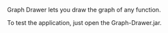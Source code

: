 Graph Drawer lets you draw the graph of any function.

To test the application, just open the Graph-Drawer.jar.
